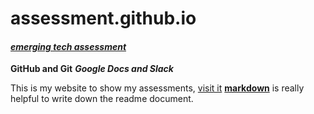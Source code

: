# assessment.github.io
#### [_emerging tech assessment_](http://www.ezibuykorea.com/emerging-tech/)
**GitHub and Git** 
**_Google Docs and Slack_**


This is my website to show my assessments, [visit it](http://www.ezibuykorea.com/emerging-tech/)
[**markdown**](www.markdown.com) is really helpful to write down the readme document.

